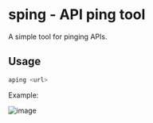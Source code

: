 # sping - API ping tool

A simple tool for pinging APIs.

## Usage

```bash
aping <url>
```

Example:

![image](https://user-images.githubusercontent.com/80174/148737820-fffe8ea8-ba03-451e-9f94-c6455a4ebe25.png)

